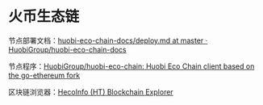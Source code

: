 # 火币生态链

节点部署文档：[huobi-eco-chain-docs/deploy.md at master · HuobiGroup/huobi-eco-chain-docs](https://github.com/HuobiGroup/huobi-eco-chain-docs/blob/master/dev/deploy.md)

节点程序：[HuobiGroup/huobi-eco-chain: Huobi Eco Chain client based on the go-ethereum fork](https://github.com/HuobiGroup/huobi-eco-chain)

区块链浏览器：[HecoInfo (HT) Blockchain Explorer](https://www.hecochain.io/)


